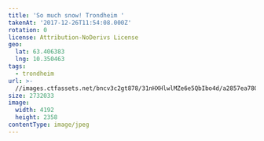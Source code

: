 ```yaml
---
title: 'So much snow! Trondheim '
takenAt: '2017-12-26T11:54:08.000Z'
rotation: 0
license: Attribution-NoDerivs License
geo:
  lat: 63.406383
  lng: 10.350463
tags:
  - trondheim
url: >-
  //images.ctfassets.net/bncv3c2gt878/31nHXHlwlMZe6e5QbIbo4d/a2857ea780d3262e625f0432d2513494/so-much-snow-trondheim_24447274767_o
size: 2732033
image:
  width: 4192
  height: 2358
contentType: image/jpeg
---
```


